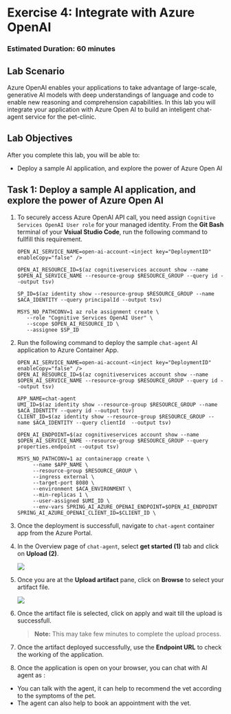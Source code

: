 # Exercise 4: Integrate with Azure OpenAI

### Estimated Duration: 60 minutes

## Lab Scenario

Azure OpenAI enables your applications to take advantage of large-scale, generative AI models with deep understandings of language and code to enable new reasoning and comprehension capabilities. In this lab you will integrate your application with Azure Open AI to build an inteligent chat-agent service for the pet-clinic.

## Lab Objectives

After you complete this lab, you will be able to:

 - Deploy a sample AI application, and explore the power of Azure Open AI

## Task 1: Deploy a sample AI application, and explore the power of Azure Open AI

1. To securely access Azure OpenAI API call, you need assign `Cognitive Services OpenAI User role` for your managed identity. From the **Git Bash** terminal of your **Vsiual Studio Code**, run the following command to fullfill this requirement.

   ```
   OPEN_AI_SERVICE_NAME=open-ai-account-<inject key="DeploymentID" enableCopy="false" />

   OPEN_AI_RESOURCE_ID=$(az cognitiveservices account show --name $OPEN_AI_SERVICE_NAME --resource-group $RESOURCE_GROUP --query id --output tsv)

   SP_ID=$(az identity show --resource-group $RESOURCE_GROUP --name $ACA_IDENTITY --query principalId --output tsv)

   MSYS_NO_PATHCONV=1 az role assignment create \
      --role "Cognitive Services OpenAI User" \
      --scope $OPEN_AI_RESOURCE_ID \
      --assignee $SP_ID

1. Run the following command to deploy the sample `chat-agent` AI application to Azure Container App.

   ```
   OPEN_AI_SERVICE_NAME=open-ai-account-<inject key="DeploymentID" enableCopy="false" />
   OPEN_AI_RESOURCE_ID=$(az cognitiveservices account show --name $OPEN_AI_SERVICE_NAME --resource-group $RESOURCE_GROUP --query id --output tsv)

   APP_NAME=chat-agent
   UMI_ID=$(az identity show --resource-group $RESOURCE_GROUP --name $ACA_IDENTITY --query id --output tsv)
   CLIENT_ID=$(az identity show --resource-group $RESOURCE_GROUP --name $ACA_IDENTITY --query clientId  --output tsv)
   
   OPEN_AI_ENDPOINT=$(az cognitiveservices account show --name $OPEN_AI_SERVICE_NAME --resource-group $RESOURCE_GROUP --query properties.endpoint --output tsv)

   MSYS_NO_PATHCONV=1 az containerapp create \
        --name $APP_NAME \
        --resource-group $RESOURCE_GROUP \
        --ingress external \
        --target-port 8080 \
        --environment $ACA_ENVIRONMENT \
        --min-replicas 1 \
        --user-assigned $UMI_ID \
        --env-vars SPRING_AI_AZURE_OPENAI_ENDPOINT=$OPEN_AI_ENDPOINT SPRING_AI_AZURE_OPENAI_CLIENT_ID=$CLIENT_ID \
   ```

1. Once the deployment is successfull, navigate to `chat-agent` container app from the Azure Portal.

1. In the Overview page of `chat-agent`, select **get started (1)** tab and click on **Upload (2)**.

   ![](./media/ex1img11.png)

1. Once you are at the **Upload artifact** pane, click on **Browse** to select your artifact file.

   ![](./media/ex1img12.png)

1. Once the artifact file is selected, click on apply and wait till the upload is successfull.

   >**Note:** This may take few minutes to complete the upload process.

1. Once the artifact deployed successfully, use the **Endpoint URL** to check the working of the application.

1. Once the application is open on your browser, you can chat with AI agent as :

  - You can talk with the agent, it can help to recommend the vet according to the symptoms of the pet.
  - The agent can also help to book an appointment with the vet.
